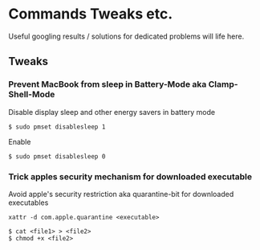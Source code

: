 # Commands Tweaks etc.

Useful googling results / solutions for dedicated problems will life here.

## Tweaks

### Prevent MacBook from sleep in Battery-Mode aka Clamp-Shell-Mode

Disable display sleep and other energy savers in battery mode
```shell 
$ sudo pmset disablesleep 1
```
Enable
```shell 
$ sudo pmset disablesleep 0
```

### Trick apples security mechanism for downloaded executable

Avoid apple's security restriction aka quarantine-bit for downloaded executables

```shell
xattr -d com.apple.quarantine <executable>
```

```shell
$ cat <file1> > <file2>
$ chmod +x <file2>
```

